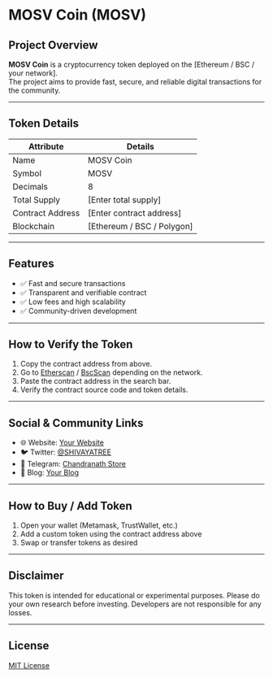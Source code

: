 # MOSV Coin (MOSV)

## Project Overview
**MOSV Coin** is a cryptocurrency token deployed on the [Ethereum / BSC / your network].  
The project aims to provide fast, secure, and reliable digital transactions for the community.

---

## Token Details

| Attribute        | Details                      |
|-----------------|------------------------------|
| Name             | MOSV Coin                    |
| Symbol           | MOSV                         |
| Decimals         | 8                            |
| Total Supply     | [Enter total supply]         |
| Contract Address | [Enter contract address]     |
| Blockchain       | [Ethereum / BSC / Polygon]   |

---

## Features
- ✅ Fast and secure transactions  
- ✅ Transparent and verifiable contract  
- ✅ Low fees and high scalability  
- ✅ Community-driven development  

---

## How to Verify the Token
1. Copy the contract address from above.  
2. Go to [Etherscan](https://etherscan.io/) / [BscScan](https://bscscan.com/) depending on the network.  
3. Paste the contract address in the search bar.  
4. Verify the contract source code and token details.

---

## Social & Community Links
- 🌐 Website: [Your Website](https://yourwebsite.com)  
- 🐦 Twitter: [@SHIVAYATREE](https://x.com/SHIVAYATREE)  
- 📢 Telegram: [Chandranath Store](https://t.me/ChandranathStore)  
- 📘 Blog: [Your Blog](https://medium.com/@yourblog)

---

## How to Buy / Add Token
1. Open your wallet (Metamask, TrustWallet, etc.)  
2. Add a custom token using the contract address above  
3. Swap or transfer tokens as desired  

---

## Disclaimer
This token is intended for educational or experimental purposes. Please do your own research before investing. Developers are not responsible for any losses.

---

## License
[MIT License](https://opensource.org/licenses/MIT)
